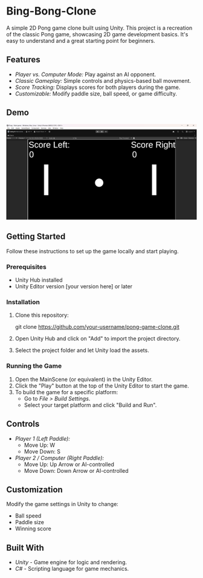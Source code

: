 ﻿# Bing-Bong-Clone
A simple 2D Pong game clone built using Unity. This project is a recreation of the classic Pong game, showcasing 2D game development basics. It's easy to understand and a great starting point for beginners.

## Features

- *Player vs. Computer Mode:* Play against an AI opponent.
- *Classic Gameplay:* Simple controls and physics-based ball movement.
- *Score Tracking:* Displays scores for both players during the game.
- *Customizable:* Modify paddle size, ball speed, or game difficulty.

## Demo

![Pong Gameplay Screenshot](screenshot.png)

## Getting Started

Follow these instructions to set up the game locally and start playing.

### Prerequisites

- Unity Hub installed
- Unity Editor version [your version here] or later

### Installation

1. Clone this repository:
   
   git clone https://github.com/your-username/pong-game-clone.git
   
2. Open Unity Hub and click on "Add" to import the project directory.
3. Select the project folder and let Unity load the assets.

### Running the Game

1. Open the MainScene (or equivalent) in the Unity Editor.
2. Click the "Play" button at the top of the Unity Editor to start the game.
3. To build the game for a specific platform:
   - Go to *File > Build Settings*.
   - Select your target platform and click "Build and Run".

## Controls

- *Player 1 (Left Paddle):*
  - Move Up: W
  - Move Down: S
- *Player 2 / Computer (Right Paddle):*
  - Move Up: Up Arrow or AI-controlled
  - Move Down: Down Arrow or AI-controlled

## Customization

Modify the game settings in Unity to change:
- Ball speed
- Paddle size
- Winning score

## Built With

- *Unity* - Game engine for logic and rendering.
- *C#* - Scripting language for game mechanics.
